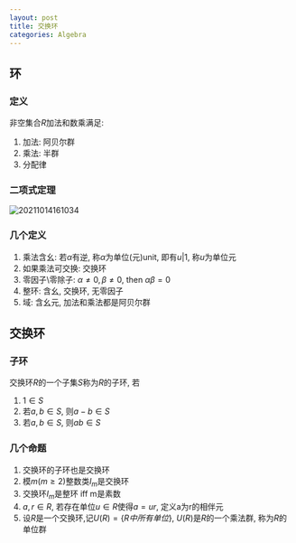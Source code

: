 ```yaml
---
layout: post 
title: 交换环 
categories: Algebra 
---   
```


## 环
### 定义
非空集合$R$加法和数乘满足:  
1. 加法: 阿贝尔群
2. 乘法: 半群
3. 分配律

### 二项式定理
![20211014161034](https://cdn.jsdelivr.net/gh/kexve/img/blogImg20211014161034.png)

### 几个定义
1. 乘法含幺: 若$\alpha$有逆, 称$\alpha$为单位(元)unit, 即有$u | 1$, 称$u$为单位元
1. 如果乘法可交换: 交换环
2. 零因子\零除子: $\alpha \neq 0, \beta \neq 0$, then $\alpha \beta = 0$
3. 整环: 含幺, 交换环, 无零因子
4. 域: 含幺元, 加法和乘法都是阿贝尔群

## 交换环
### 子环
交换环$R$的一个子集$S$称为$R$的子环, 若
1. $1 \in S$
2. 若$a, b \in S$, 则$a-b \in S$
3. 若$a, b \in S$, 则$ab \in S$

### 几个命题
1. 交换环的子环也是交换环
2. 模$m(m \geq 2)$整数类$I_m$是交换环
3. 交换环$I_m$是整环 iff m是素数
4. $a, r \in R$, 若存在单位$u \in R$使得$a=ur$, 定义a为r的相伴元
5. 设$R$是一个交换环,记$U(R)=\{ R中所有单位\}$, $U(R)$是$R$的一个乘法群, 称为$R$的单位群